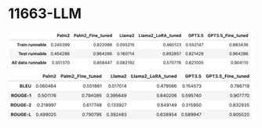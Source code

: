 # 11663-LLM
<img width="1000px" src="./results2.png" alt="image_name png" />
<img width="1000px" src="./results1.png" alt="image_name png" />
